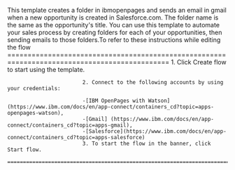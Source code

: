 This template creates a folder in ibmopenpages and sends an email in gmail when a new opportunity is created in Salesforce.com. The folder name is the same as the opportunity's title. You can use this template to automate your sales process by creating folders for each of your opportunities, then sending emails to those folders.To refer to these instructions while editing the flow
        ==============================================================================================
                            1. Click Create flow to start using the template.

                            2. Connect to the following accounts by using your credentials:

                            -[IBM OpenPages with Watson] (https://www.ibm.com/docs/en/app-connect/containers_cd?topic=apps-openpages-watson),
                            -[Gmail] (https://www.ibm.com/docs/en/app-connect/containers_cd?topic=apps-gmail),
                            -[Salesforce](https://www.ibm.com/docs/en/app-connect/containers_cd?topic=apps-salesforce)
                            3. To start the flow in the banner, click Start flow.
        =================================================================================================